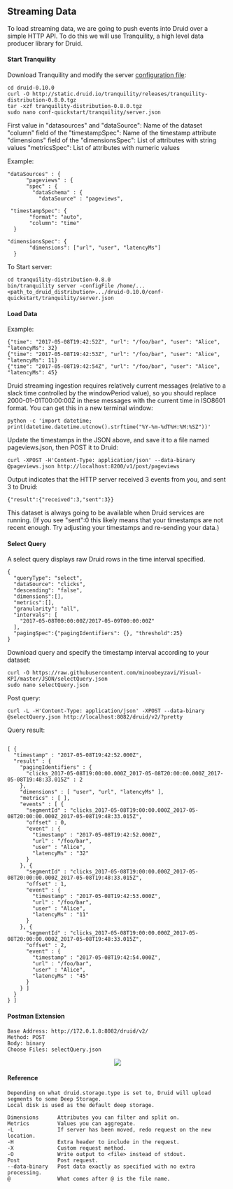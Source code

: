 ## Streaming Data

To load streaming data, we are going to push events into Druid over a simple HTTP API. To do this we will use Tranquility, a high level data producer library for Druid.

#### Start Tranquility

Download Tranquility and modify the server <a href="https://raw.githubusercontent.com/druid-io/druid/master/examples/conf-quickstart/tranquility/server.json">configuration file</a>:

```
cd druid-0.10.0
curl -O http://static.druid.io/tranquility/releases/tranquility-distribution-0.8.0.tgz
tar -xzf tranquility-distribution-0.8.0.tgz
sudo nano conf-quickstart/tranquility/server.json
```

First value in "datasources" and "dataSource": Name of the dataset
"column" field of the "timestampSpec": Name of the timestamp attribute
"dimensions" field of the "dimensionsSpec": List of attributes with string values
"metricsSpec": List of attributes with numeric values

Example:
```
"dataSources" : {
      "pageviews" : {
      "spec" : {
        "dataSchema" : {
          "dataSource" : "pageviews",
```
```
 "timestampSpec": {
       "format": "auto",
       "column": "time"
  }
```
```
"dimensionsSpec": {
       "dimensions": ["url", "user", "latencyMs"]
  }
```

To Start server:

```
cd tranquility-distribution-0.8.0
bin/tranquility server -configFile /home/...<path_to_druid_distribution>.../druid-0.10.0/conf-quickstart/tranquility/server.json
```

#### Load Data

Example:
```
{"time": "2017-05-08T19:42:52Z", "url": "/foo/bar", "user": "Alice", "latencyMs": 32}
{"time": "2017-05-08T19:42:53Z", "url": "/foo/bar", "user": "Alice", "latencyMs": 11}
{"time": "2017-05-08T19:42:54Z", "url": "/foo/bar", "user": "Alice", "latencyMs": 45}
```

Druid streaming ingestion requires relatively current messages (relative to a slack time controlled by the windowPeriod value), so you should replace 2000-01-01T00:00:00Z in these messages with the current time in ISO8601 format. You can get this in a new terminal window:

```
python -c 'import datetime; print(datetime.datetime.utcnow().strftime("%Y-%m-%dT%H:%M:%SZ"))'
```

Update the timestamps in the JSON above, and save it to a file named pageviews.json, then POST it to Druid:

```
curl -XPOST -H'Content-Type: application/json' --data-binary @pageviews.json http://localhost:8200/v1/post/pageviews
```
Output indicates that the HTTP server received 3 events from you, and sent 3 to Druid:

```
{"result":{"received":3,"sent":3}}
```
This dataset is always going to be available when Druid services are running.
(If you see "sent":0 this likely means that your timestamps are not recent enough. Try adjusting your timestamps and re-sending your data.)

#### Select Query

A select query displays raw Druid rows in the time interval specified.

```
{
  "queryType": "select",
  "dataSource": "clicks",
  "descending": "false",
  "dimensions":[],
  "metrics":[],
  "granularity": "all",
  "intervals": [
    "2017-05-08T00:00:00Z/2017-05-09T00:00:00Z"
  ],
  "pagingSpec":{"pagingIdentifiers": {}, "threshold":25}
}
```

Download query and specify the timestamp interval according to your dataset:
```
curl -O https://raw.githubusercontent.com/minoobeyzavi/Visual-KPI/master/JSON/selectQuery.json
sudo nano selectQuery.json
```
Post query:
```
curl -L -H'Content-Type: application/json' -XPOST --data-binary @selectQuery.json http://localhost:8082/druid/v2/?pretty
```
Query result:
```

[ {
  "timestamp" : "2017-05-08T19:42:52.000Z",
  "result" : {
    "pagingIdentifiers" : {
      "clicks_2017-05-08T19:00:00.000Z_2017-05-08T20:00:00.000Z_2017-05-08T19:48:33.015Z" : 2
    },
    "dimensions" : [ "user", "url", "latencyMs" ],
    "metrics" : [ ],
    "events" : [ {
      "segmentId" : "clicks_2017-05-08T19:00:00.000Z_2017-05-08T20:00:00.000Z_2017-05-08T19:48:33.015Z",
      "offset" : 0,
      "event" : {
        "timestamp" : "2017-05-08T19:42:52.000Z",
        "url" : "/foo/bar",
        "user" : "Alice",
        "latencyMs" : "32"
      }
    }, {
      "segmentId" : "clicks_2017-05-08T19:00:00.000Z_2017-05-08T20:00:00.000Z_2017-05-08T19:48:33.015Z",
      "offset" : 1,
      "event" : {
        "timestamp" : "2017-05-08T19:42:53.000Z",
        "url" : "/foo/bar",
        "user" : "Alice",
        "latencyMs" : "11"
      }
    }, {
      "segmentId" : "clicks_2017-05-08T19:00:00.000Z_2017-05-08T20:00:00.000Z_2017-05-08T19:48:33.015Z",
      "offset" : 2,
      "event" : {
        "timestamp" : "2017-05-08T19:42:54.000Z",
        "url" : "/foo/bar",
        "user" : "Alice",
        "latencyMs" : "45"
      }
    } ]
  }
} ]
```

#### Postman Extension

```
Base Address: http://172.0.1.8:8082/druid/v2/
Method: POST
Body: binary
Choose Files: selectQuery.json

```


<div align="center"><img src="https://github.com/minoobeyzavi/Visual-KPI/blob/master/Images/postman-streamingData.png"></img></div>


#### Reference
```
Depending on what druid.storage.type is set to, Druid will upload segments to some Deep Storage.
Local disk is used as the default deep storage.

Dimensions      Attributes you can filter and split on.
Metrics         Values you can aggregate.
-L              If server has been moved, redo request on the new location.
-H              Extra header to include in the request.
-X              Custom request method.
-O              Write output to <file> instead of stdout.
Post            Post request.
--data-binary   Post data exactly as specified with no extra processing.
@               What comes after @ is the file name.
```
